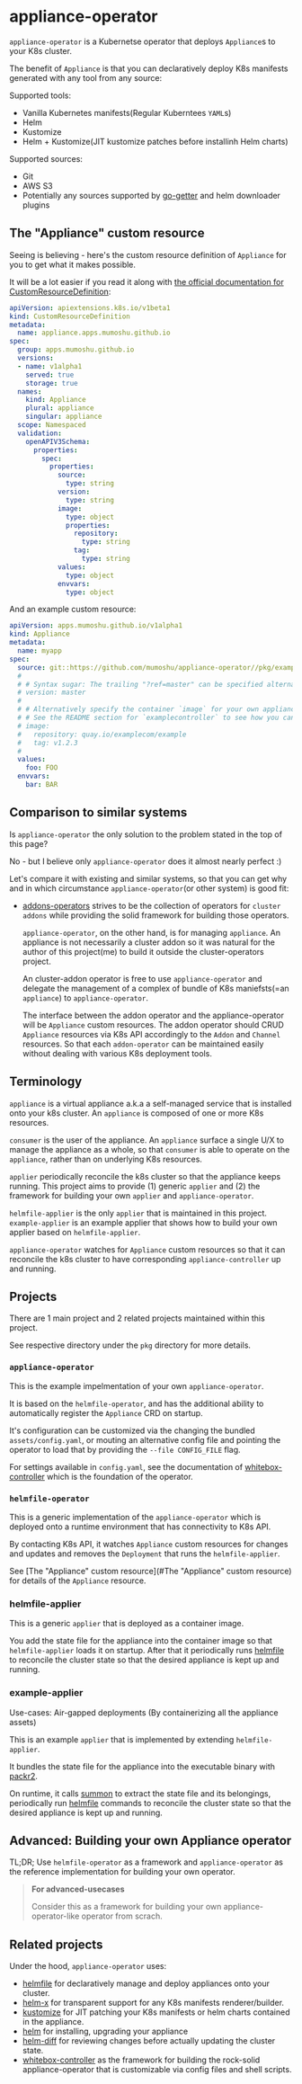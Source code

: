 # appliance-operator

`appliance-operator` is a Kubernetse operator that deploys `Appliance`s to your K8s cluster.

The benefit of `Appliance` is that you can declaratively deploy K8s manifests generated with any tool from any source:

Supported tools:

- Vanilla Kubernetes manifests(Regular Kuberntees `YAML`s)
- Helm
- Kustomize
- Helm + Kustomize(JIT kustomize patches before installinh Helm charts)

Supported sources:

- Git
- AWS S3
- Potentially any sources supported by [go-getter](https://github.com/hashicorp/go-getter) and helm downloader plugins

## The "Appliance" custom resource

Seeing is believing - here's the custom resource definition of `Appliance` for you to get what it makes possible.

It will be a lot easier if you read it along with [the official documentation for CustomResourceDefinition](https://kubernetes.io/docs/tasks/access-kubernetes-api/custom-resources/custom-resource-definitions/#create-a-customresourcedefinition):

```yaml
apiVersion: apiextensions.k8s.io/v1beta1
kind: CustomResourceDefinition
metadata:
  name: appliance.apps.mumoshu.github.io
spec:
  group: apps.mumoshu.github.io
  versions:
  - name: v1alpha1
    served: true
    storage: true
  names:
    kind: Appliance
    plural: appliance
    singular: appliance
  scope: Namespaced
  validation:
    openAPIV3Schema:
      properties:
        spec:
          properties:
            source:
              type: string
            version:
              type: string
            image:
              type: object
              properties:
                repository:
                  type: string
                tag:
                  type: string
            values:
              type: object
            envvars:
              type: object
```

And an example custom resource:

```yaml
apiVersion: apps.mumoshu.github.io/v1alpha1
kind: Appliance
metadata:
  name: myapp
spec:
  source: git::https://github.com/mumoshu/appliance-operator//pkg/examplecontroller@assets?ref=master
  #
  # # Syntax sugar: The trailing "?ref=master" can be specified alternatively with `version`:
  # version: master
  #
  # # Alternatively specify the container `image` for your own appliance-controller.
  # # See the README section for `examplecontroller` to see how you can build your own appliance-controller.
  # image:
  #   repository: quay.io/examplecom/example
  #   tag: v1.2.3
  #
  values:
    foo: FOO
  envvars:
    bar: BAR
```

## Comparison to similar systems

Is `appliance-operator` the only solution to the problem stated in the top of this page?

No - but I believe only `appliance-operator` does it almost nearly perfect :)

Let's compare it with existing and similar systems, so that you can get why and in which circumstance `appliance-operator`(or other system) is good fit:

- [addons-operators](https://github.com/kubernetes-sigs/addon-operators) strives to be the collection of operators for `cluster addons` while providing the solid framework for building those operators.

  `appliance-operator`, on the other hand, is for managing `appliance`. An appliance is not necessarily a cluster addon so it was natural for the author of this project(me) to build it outside the cluster-operators project.
  
  An cluster-addon operator is free to use `appliance-operator` and delegate the management of a complex of bundle of K8s maniefsts(=an `appliance`) to `appliance-operator`.
  
  The interface between the addon operator and the appliance-operator will be `Appliance` custom resources. The addon operator should CRUD `Appliance` resources via K8s API accordingly to the `Addon` and `Channel` resources.
  So that each `addon-operator` can be maintained easily without dealing with various K8s deployment tools.    

## Terminology

`appliance` is a virtual appliance a.k.a a self-managed service that is installed onto your k8s cluster.
An `appliance` is composed of one or more K8s resources.
 
`consumer` is the user of the appliance. An `appliance` surface a single U/X to manage the appliance as a whole, so that `consumer` is able to operate on the `appliance`, rather than on underlying K8s resources.

`applier` periodically reconcile the k8s cluster so that the appliance keeps running.
This project aims to provide (1) generic `applier` and (2) the framework for building your own `applier` and `appliance-operator`.

`helmfile-applier` is the only `applier` that is maintained in this project. `example-applier` is an example applier that shows how to build your own applier based on `helmfile-applier`.

`appliance-operator` watches for `Appliance` custom resources so that it can reconcile the k8s cluster to have corresponding `appliance-controller` up and running.

## Projects

There are 1 main project and 2 related projects maintained within this project.

See respective directory under the `pkg` directory for more details.

### `appliance-operator`

This is the example impelmentation of your own `appliance-operator`.

It is based on the `helmfile-operator`, and has the additional ability to automatically register the `Appliance` CRD on startup.

It's configuration can be customized via the changing the bundled `assets/config.yaml`, or mouting an alternative config file and pointing the operator to load that by providing the `--file CONFIG_FILE` flag.

For settings available in `config.yaml`, see the documentation of [whitebox-controller](https://github.com/summerwind/whitebox-controller/blob/master/docs/configuration.md) which is the foundation of the operator.

### `helmfile-operator`

This is a generic implementation of the `appliance-operator` which is deployed onto a runtime environment that has connectivity to K8s API.

By contacting K8s API, it watches `Appliance` custom resources for changes and updates and removes the `Deployment` that runs the `helmfile-applier`.

See [The "Appliance" custom resource](#The "Appliance" custom resource) for details of the `Appliance` resource.

### helmfile-applier

This is a generic `applier` that is deployed as a container image.

You add the state file for the appliance into the container image so that `helmfile-applier` loads it on startup. After that it periodically runs [helmfile](https://github.com/roboll/helmfile) to reconcile the cluster state so that
the desired appliance is kept up and running.

### example-applier

Use-cases: Air-gapped deployments (By containerizing all the appliance assets)

This is an example `applier` that is implemented by extending `helmfile-applier`.

It bundles the state file for the appliance into the executable binary with [packr2](https://github.com/gobuffalo/packr).

On runtime, it calls [summon](https://github.com/davidovich/summon) to extract the state file and its belongings, periodically run [helmfile](https://github.com/roboll/helmfile) commands to reconcile the cluster state so that
the desired appliance is kept up and running.

## Advanced: Building your own Appliance operator

TL;DR; Use `helmfile-operator` as a framework and `appliance-operator` as the reference implementation for building your own operator.

> **For advanced-usecases**
> 
> Consider this as a framework for building your own appliance-operator-like operator from scrach.

## Related projects

Under the hood, `appliance-operator` uses: 

- [helmfile](https://github.com/roboll/helmfile) for declaratively manage and deploy appliances onto your cluster.
- [helm-x](https://github.com/mumoshu/helm-x) for transparent support for any K8s manifests renderer/builder.
- [kustomize](https://github.com/kubernetes-sigs/kustomize) for JIT patching your K8s manifests or helm charts contained in the appliance.
- [helm](https://github.com/helm/helm/) for installing, upgrading your appliance
- [helm-diff](https://github.com/databus23/helm-diff) for reviewing changes before actually updating the cluster state.
- [whitebox-controller](https://github.com/summerwind/whitebox-controller) as the framework for building the rock-solid appliance-operator that is customizable via config files and shell scripts.
